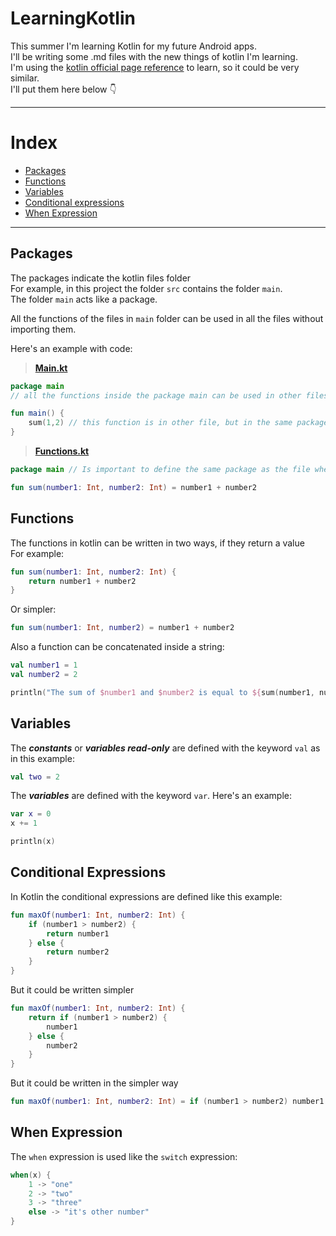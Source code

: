 # LearningKotlin
This summer I'm learning Kotlin for my future Android apps.  
I'll be writing some .md files with the new things of kotlin I'm learning.  
I'm using the [kotlin official page reference](https://kotlinlang.org/docs/reference/) to learn, so it could be very similar.   
I'll put them here below 👇  

---

# Index
- [Packages](#packages)
- [Functions](#functions)
- [Variables](#variables)
- [Conditional expressions](#conditional-expressions)
- [When Expression](#when-expression)

---

## Packages
The packages indicate the kotlin files folder  
For example, in this project the folder `src` contains the folder ```main```.  
The folder `main` acts like a package.

All the functions of the files in `main` folder can be used in all the files without importing them.

Here's an example with code:

> **[Main.kt](./src/main/Main.kt)**
```kotlin
package main
// all the functions inside the package main can be used in other files in the same package without importing

fun main() {
    sum(1,2) // this function is in other file, but in the same package 
}    
```

> **[Functions.kt](./src/main/Functions.kt)**
```kotlin
package main // Is important to define the same package as the file where it's gonna be used

fun sum(number1: Int, number2: Int) = number1 + number2
```

## Functions
The functions in kotlin can be written in two ways, if they return a value  
For example:  
```kotlin
fun sum(number1: Int, number2: Int) {
    return number1 + number2
}
```
Or simpler:  
```kotlin
fun sum(number1: Int, number2) = number1 + number2
```

Also a function can be concatenated inside a string:  
```kotlin
val number1 = 1
val number2 = 2

println("The sum of $number1 and $number2 is equal to ${sum(number1, number2)}")
```

## Variables
The ***constants*** or ***variables read-only*** are defined with the keyword `val` as in this example:  
```kotlin
val two = 2
```
The ***variables*** are defined with the keyword `var`. Here's an example:  
```kotlin
var x = 0
x += 1

println(x)
```

## Conditional Expressions
In Kotlin the conditional expressions are defined like this example:  
```kotlin
fun maxOf(number1: Int, number2: Int) {
    if (number1 > number2) {
        return number1
    } else {
        return number2
    }
}
```
But it could be written simpler
```kotlin
fun maxOf(number1: Int, number2: Int) {
    return if (number1 > number2) {
        number1
    } else {
        number2
    }
}
```

But it could be written in the simpler way
```kotlin
fun maxOf(number1: Int, number2: Int) = if (number1 > number2) number1 else number2
```

## When Expression
The `when` expression is used like the `switch` expression:  
```kotlin
when(x) {
    1 -> "one"
    2 -> "two"
    3 -> "three"
    else -> "it's other number"
}
```